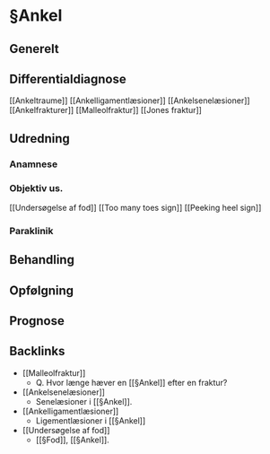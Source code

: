 # §Ankel
## Generelt


## Differentialdiagnose
[[Ankeltraume]]
	[[Ankelligamentlæsioner]]
	[[Ankelsenelæsioner]]
	[[Ankelfrakturer]]
		[[Malleolfraktur]]
		[[Jones fraktur]]

## Udredning
### Anamnese

### Objektiv us.
[[Undersøgelse af fod]]
[[Too many toes sign]]
[[Peeking heel sign]]

### Paraklinik

## Behandling


## Opfølgning


## Prognose



## Backlinks
* [[Malleolfraktur]]
	* Q. Hvor længe hæver en [[§Ankel]] efter en fraktur?
* [[Ankelsenelæsioner]]
	* Senelæsioner i [[§Ankel]].
* [[Ankelligamentlæsioner]]
	* Ligementlæsioner i [[§Ankel]]
* [[Undersøgelse af fod]]
	* [[§Fod]], [[§Ankel]].

<!-- {BearID:2A0705AA-051B-4885-BA35-12EA1B7371C8-9907-00007CB4CAE4BB08} -->
